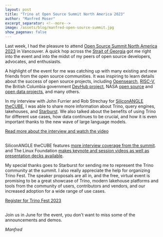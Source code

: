 ```yaml
---
layout: post
title: "Trino at Open Source Summit North America 2023"
author: "Manfred Moser"
excerpt_separator: <!--more-->
image: /assets/blog/manfred-open-source-summit.jpg
show_pagenav: false
---
```


Last week, I had the pleasure to attend [Open Source Summit North America
2023](https://events.linuxfoundation.org/open-source-summit-north-america/) in
Vancouver. A quick hop across the [Strait of
Georgia](https://en.wikipedia.org/wiki/Strait_of_Georgia) got me right into the
event and into the midst of my peers of open source developers, advocates, and
enthusiasts.

<!--more-->

A highlight of the event for me was catching up with many existing and new
friends from the open source communities. It was inspiring to learn details
about the success of open source projects, including
[Opensearch](https://opensearch.org/), [RISC-V](https://riscv.org/about/), the
British Columbia government [DevHub project](https://developer.gov.bc.ca/), NASA
[open source](https://code.nasa.gov/) and [open data
projects](https://data.nasa.gov/), and many others.

In my interview with John Furrier and Rob Strechay for [SiliconANGLE
theCUBE](https://www.thecube.net/), I was able to share more information about
Trino, query engines, lakehouses, and [Starburst](https://starburst.io). We also
talked about the benefits of using Trino for different use cases, how data
continues to be crucial, and how it is even important thanks to the new
wave of large language models.

<div style="padding-bottom: 1rem">
  <a class="btn btn-orange" style="display: inline-grid;"
    href="https://siliconangle.com/2023/05/11/making-data-accessibility-faster-and-friendly-using-distributed-query-insights-ossummit/"
    target="_blank">Read more about the interview and watch the video</a>
</div>

SiliconANGLE theCUBE features [more interview coverage from the
summit](https://www.thecube.net/events/linux-foundation/open-source-summit-na-2023).
and The Linux Foundation [makes keynote and session videos as well as
presentation decks available](https://events.linuxfoundation.org/open-source-summit-north-america/).

My special thanks goes to Starburst for sending me to represent the Trino
community at the summit. I also really appreciate the help for organizing Trino
Fest. The speaker proposals are all in, and the free, virtual event is promising
to be a great showcase of Trino, modern lakehouse platforms and tools from the
community of users, contributors and vendors, and our increased adoption for a
wide range of use cases.

<div style="padding-bottom: 1rem">
  <a class="btn btn-pink" style="display: inline-grid;"
    href="https://www.starburst.io/info/trinofest/" target="_blank">Register for Trino Fest 2023</a>
</div>

Join us in June for the event, you don't want to miss some of the announcements
and demos.

*Manfred*


